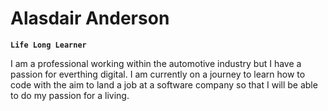 # Alasdair Anderson
**`Life Long Learner`**

I am a professional working within the automotive industry but I have a passion for everthing digital. I am currently on a journey to learn how to code with the aim to land a job at a software company so that I will be able to do my passion for a living. 
